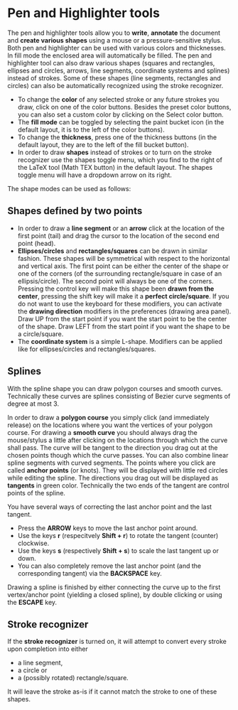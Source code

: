 
# Pen and Highlighter tools

The pen and highlighter tools allow you to **write**, **annotate** the document and **create various shapes** using a mouse or a pressure-sensitive stylus. Both pen and highlighter can be used with various colors and thicknesses. In fill mode the enclosed area will automatically be filled. The pen and highlighter tool can also draw various shapes (squares and rectangles, ellipses and circles, arrows, line segments, coordinate systems and splines) instead of strokes. Some of these shapes (line segments, rectangles and circles) can also be automatically recognized using the stroke recognizer.

- To change the **color** of any selected stroke or any future strokes you draw, click on one of the color buttons. Besides the preset color buttons, you can also set a custom color by clicking on the Select color button.
- The **fill mode** can be toggled by selecting the paint bucket icon (in the default layout, it is to the left of the color buttons).
- To change the **thickness**, press one of the thickness buttons (in the default layout, they are to the left of the fill bucket button).
- In order to draw **shapes** instead of strokes or to turn on the stroke recognizer use the shapes toggle menu, which you find to the right of the LaTeX tool (Math TEX button) in the default layout. The shapes toggle menu will have a dropdown arrow on its right.

The shape modes can be used as follows:

## Shapes defined by two points

- In order to draw a **line segment** or an **arrow** click at the location of the first point (tail) and drag the cursor to the location of the second end point (head).
- **Ellipses/circles** and **rectangles/squares** can be drawn in similar fashion. These shapes will be symmetrical with respect to the horizontal and vertical axis.
  The first point can be either the center of the shape or one of the corners (of the surrounding rectangle/square in case of an ellipsis/circle). The second point will always be one of the corners.
  Pressing the control key will make this shape been **drawn from the center**, pressing the shift key will make it a **perfect circle/square**. If you do not want to use the keyboard for these modifiers, you can activate the **drawing direction** modifiers in the preferences (drawing area panel). Draw UP from the start point if you want the start point to be the center of the shape. Draw LEFT from the start point if you want the shape to be a circle/square.
- The **coordinate system** is a simple L-shape. Modifiers can be applied like for ellipses/circles and rectangles/squares.

## Splines

With the spline shape you can draw polygon courses and smooth curves. Technically these curves are splines consisting of Bezier curve segments of degree at most 3.

In order to draw a **polygon course** you simply click (and immediately release) on the locations where you want the vertices of your polygon course. For drawing a **smooth curve** you should always drag the mouse/stylus a little after clicking on the locations through which the curve shall pass. The curve will be tangent to the direction you drag out at the chosen points though which the curve passes. You can also combine linear spline segments with curved segments.
The points where you click are called **anchor points** (or knots). They will be displayed with little red circles while editing the spline. The directions you drag out will be displayed as **tangents** in green color. Technically the two ends of the tangent are control points of the spline.

You have several ways of correcting the last anchor point and the last tangent.

- Press the **ARROW** keys to move the last anchor point around.
- Use the keys **r** (respecitvely **Shift + r**) to rotate the tangent (counter) clockwise.
- Use the keys **s** (respectively **Shift + s**) to scale the last tangent up or down.
- You can also completely remove the last anchor point (and the corresponding tangent) via the **BACKSPACE** key.

Drawing a spline is finished by either connecting the curve up to the first vertex/anchor point (yielding a closed spline), by double clicking or using the **ESCAPE** key.

## Stroke recognizer

If the **stroke recognizer** is turned on, it will attempt to convert every stroke upon completion into either

- a line segment,
- a circle or
- a (possibly rotated) rectangle/square.

It will leave the stroke as-is if it cannot match the stroke to one of these shapes.
